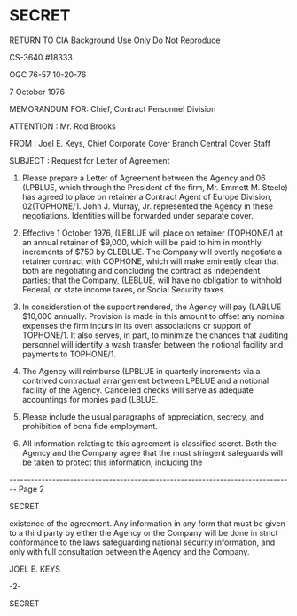 # SECRET

RETURN TO CIA
Background Use Only
Do Not Reproduce

CS-3640
#18333

OGC 76-57
10-20-76

7 October 1976

MEMORANDUM FOR: Chief, Contract Personnel Division

ATTENTION : Mr. Rod Brooks

FROM : Joel E. Keys, Chief
Corporate Cover Branch
Central Cover Staff

SUBJECT : Request for Letter of Agreement

1. Please prepare a Letter of Agreement between the Agency and 06 (LPBLUE, which through the President of the firm, Mr. Emmett M. Steele)
   has agreed to place on retainer a Contract Agent of Europe Division,
   02(TOPHONE/1. John J. Murray, Jr. represented the Agency in these
   negotiations. Identities will be forwarded under separate cover.

2. Effective 1 October 1976, (LEBLUE will place on retainer (TOPHONE/1
   at an annual retainer of $9,000, which will be paid to him in monthly
   increments of $750 by CLEBLUE. The Company will overtly negotiate a
   retainer contract with COPHONE, which will make eminently clear that
   both are negotiating and concluding the contract as independent
   parties; that the Company, (LEBLUE, will have no obligation to withhold
   Federal, or state income taxes, or Social Security taxes.

3. In consideration of the support rendered, the Agency will
   pay (LABLUE $10,000 annually. Provision is made in this amount to
   offset any nominal expenses the firm incurs in its overt associations
   or support of TOPHONE/1. It also serves, in part, to minimize the
   chances that auditing personnel will identify a wash transfer between
   the notional facility and payments to TOPHONE/1.

4. The Agency will reimburse (LPBLUE in quarterly increments
   via a contrived contractual arrangement between LPBLUE and a notional
   facility of the Agency. Cancelled checks will serve as adequate
   accountings for monies paid (LBLUE.

5. Please include the usual paragraphs of appreciation, secrecy,
   and prohibition of bona fide employment.

6. All information relating to this agreement is classified
   secret. Both the Agency and the Company agree that the most stringent
   safeguards will be taken to protect this information, including the


-------------------------------------------------------------------------------- Page 2

SECRET

existence of the agreement. Any information in any form that must
be given to a third party by either the Agency or the Company will
be done in strict conformance to the laws safeguarding national
security information, and only with full consultation between the
Agency and the Company.

JOEL E. KEYS

-2-

SECRET
